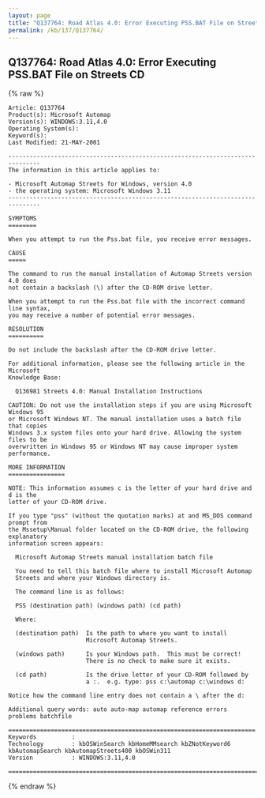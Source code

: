 ```yaml
---
layout: page
title: "Q137764: Road Atlas 4.0: Error Executing PSS.BAT File on Streets CD"
permalink: /kb/137/Q137764/
---
```


## Q137764: Road Atlas 4.0: Error Executing PSS.BAT File on Streets CD

{% raw %}

	Article: Q137764
	Product(s): Microsoft Automap
	Version(s): WINDOWS:3.11,4.0
	Operating System(s): 
	Keyword(s): 
	Last Modified: 21-MAY-2001
	
	-------------------------------------------------------------------------------
	The information in this article applies to:
	
	- Microsoft Automap Streets for Windows, version 4.0 
	- the operating system: Microsoft Windows 3.11 
	-------------------------------------------------------------------------------
	
	SYMPTOMS
	========
	
	When you attempt to run the Pss.bat file, you receive error messages.
	
	CAUSE
	=====
	
	The command to run the manual installation of Automap Streets version 4.0 does
	not contain a backslash (\) after the CD-ROM drive letter.
	
	When you attempt to run the Pss.bat file with the incorrect command line syntax,
	you may receive a number of potential error messages.
	
	RESOLUTION
	==========
	
	Do not include the backslash after the CD-ROM drive letter.
	
	For additional information, please see the following article in the Microsoft
	Knowledge Base:
	
	  Q136981 Streets 4.0: Manual Installation Instructions
	
	CAUTION: Do not use the installation steps if you are using Microsoft Windows 95
	or Microsoft Windows NT. The manual installation uses a batch file that copies
	Windows 3.x system files onto your hard drive. Allowing the system files to be
	overwritten in Windows 95 or Windows NT may cause improper system performance.
	
	MORE INFORMATION
	================
	
	NOTE: This information assumes c is the letter of your hard drive and d is the
	letter of your CD-ROM drive.
	
	If you type "pss" (without the quotation marks) at and MS_DOS command prompt from
	the Mssetup\Manual folder located on the CD-ROM drive, the following explanatory
	information screen appears:
	
	  Microsoft Automap Streets manual installation batch file
	
	  You need to tell this batch file where to install Microsoft Automap
	  Streets and where your Windows directory is.
	
	  The command line is as follows:
	
	  PSS (destination path) (windows path) (cd path)
	
	  Where:
	
	  (destination path)  Is the path to where you want to install
	                      Microsoft Automap Streets.
	
	  (windows path)      Is your Windows path.  This must be correct!
	                      There is no check to make sure it exists.
	
	  (cd path)           Is the drive letter of your CD-ROM followed by
	                      a :.  e.g. type: pss c:\automap c:\windows d:
	
	Notice how the command line entry does not contain a \ after the d:
	
	Additional query words: auto auto-map automap reference errors problems batchfile
	
	======================================================================
	Keywords          :  
	Technology        : kbOSWinSearch kbHomeMMsearch kbZNotKeyword6 kbAutomapSearch kbAutomapStreets400 kbOSWin311
	Version           : WINDOWS:3.11,4.0
	
	=============================================================================
	

{% endraw %}
